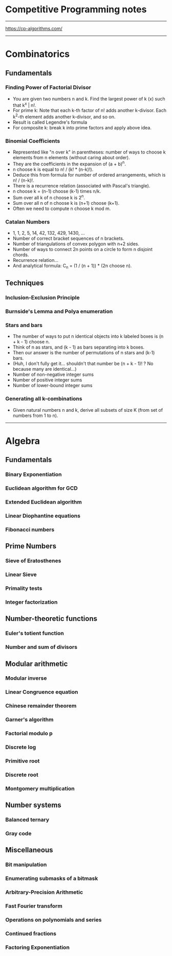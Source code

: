 # Competitive Programming notes

---

https://cp-algorithms.com/

---

# Combinatorics

## Fundamentals

### Finding Power of Factorial Divisor

- You are given two numbers n and k. Find the largest power of k (x) such that k<sup>x</sup> | n!.
- For prime k: Note that each k-th factor of n! adds another k-divisor. Each k<sup>2</sup>-th element adds another k-divisor, and so on.
- Result is called Legendre's formula
- For composite k: break k into prime factors and apply above idea.

### Binomial Coefficients

- Represented like "n over k" in parentheses: number of ways to choose k elements from n elements (without caring about order).
- They are the coefficients in the expansion of (a + b)<sup>n</sup>.
- n choose k is equal to n! / (k! \* (n-k)!).
- Deduce this from formula for number of ordered arrangements, which is n! / (n-k)!.
- There is a recurrence relation (associated with Pascal's triangle).
- n choose k = (n-1) choose (k-1) times n/k.
- Sum over all k of n choose k is 2<sup>n</sup>.
- Sum over all n of n choose k is (n+1) choose (k+1).
- Often we need to compute n choose k mod m.

### Catalan Numbers

- 1, 1, 2, 5, 14, 42, 132, 429, 1430, ...
- Number of correct bracket sequences of n brackets.
- Number of triangulations of convex polygon with n+2 sides.
- Number of ways to connect 2n points on a circle to form n disjoint chords.
- Recurrence relation...
- And analytical formula: C<sub>n</sub> = (1 / (n + 1)) \* (2n choose n).

## Techniques

### Inclusion-Exclusion Principle

### Burnside's Lemma and Polya enumeration

### Stars and bars

- The number of ways to put n identical objects into k labeled boxes is (n + k - 1) choose n.
- Think of n as stars, and (k - 1) as bars separating into k boxes.
- Then our answer is the number of permutations of n stars and (k-1) bars.
- (Huh, I don't fully get it... shouldn't that number be (n + k - 1)! ? No because many are identical...)
- Number of non-negative integer sums
- Number of positive integer sums
- Number of lower-bound integer sums

### Generating all k-combinations

- Given natural numbers n and k, derive all subsets of size K (from set of numbers from 1 to n).

---

# Algebra

## Fundamentals

### Binary Exponentiation

### Euclidean algorithm for GCD

### Extended Euclidean algorithm

### Linear Diophantine equations

### Fibonacci numbers

## Prime Numbers

### Sieve of Eratosthenes

### Linear Sieve

### Primality tests

### Integer factorization

## Number-theoretic functions

### Euler's totient function

### Number and sum of divisors

## Modular arithmetic

### Modular inverse

### Linear Congruence equation

### Chinese remainder theorem

### Garner's algorithm

### Factorial modulo p

### Discrete log

### Primitive root

### Discrete root

### Montgomery multiplication

## Number systems

### Balanced ternary

### Gray code

## Miscellaneous

### Bit manipulation

### Enumerating submasks of a bitmask

### Arbitrary-Precision Arithmetic

### Fast Fourier transform

### Operations on polynomials and series

### Continued fractions

### Factoring Exponentiation
